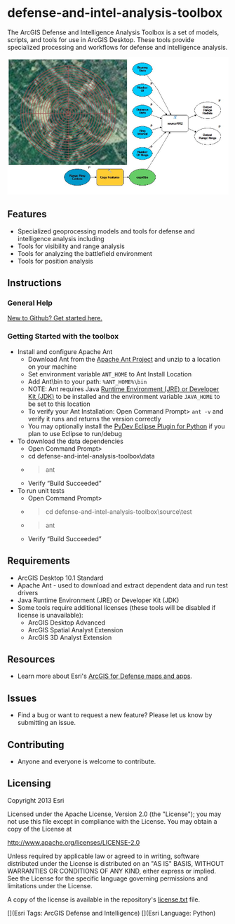 # defense-and-intel-analysis-toolbox

The ArcGIS Defense and Intelligence Analysis Toolbox is a set of models, scripts, and tools for use in ArcGIS Desktop. These tools provide specialized processing and workflows for defense and intelligence analysis.

![Image of Defense and Intel Analysis Toolbox](ScreenShot.jpg)

## Features

* Specialized geoprocessing models and tools for defense and intelligence analysis including
* Tools for visibility and range analysis
* Tools for analyzing the battlefield environment
* Tools for position analysis

## <a id="Instructions"></a>Instructions

### General Help
[New to Github? Get started here.](http://htmlpreview.github.com/?https://github.com/Esri/esri.github.com/blob/master/help/esri-getting-to-know-github.html)

### Getting Started with the toolbox
* Install and configure Apache Ant
    * Download Ant from the [Apache Ant Project](http://ant.apache.org/bindownload.cgi) and unzip to a location on your machine
    * Set environment variable `ANT_HOME` to Ant Install Location
    * Add Ant\bin to your path: `%ANT_HOME%\bin`
    * NOTE: Ant requires Java [Runtime Environment (JRE) or Developer Kit (JDK)](http://www.oracle.com/technetwork/java/javase/downloads/index.html) to be installed and the environment variable `JAVA_HOME` to be set to this location
    * To verify your Ant Installation: Open Command Prompt> `ant -v` and verify it runs and returns the version correctly 
    * You may optionally install the [PyDev Eclipse Plugin for Python](http://pydev.org) if you plan to use Eclipse to run/debug
* To download the data dependencies 
    * Open Command Prompt>
    * cd defense-and-intel-analysis-toolbox\data
    * > ant
    * Verify “Build Succeeded”  
* To run unit tests
    * Open Command Prompt>
    * > cd defense-and-intel-analysis-toolbox\source\test
    * > ant
    * Verify “Build Succeeded”  

## <a id="Requirements"></a>Requirements

* ArcGIS Desktop 10.1 Standard 
* Apache Ant - used to download and extract dependent data and run test drivers
* Java Runtime Environment (JRE) or Developer Kit (JDK)
* Some tools require additional licenses (these tools will be disabled if license is unavailable):
    * ArcGIS Desktop Advanced
    * ArcGIS Spatial Analyst Extension
    * ArcGIS 3D Analyst Extension

## Resources

* Learn more about Esri's [ArcGIS for Defense maps and apps](http://resources.arcgis.com/en/communities/defense-and-intelligence/).

## Issues

* Find a bug or want to request a new feature?  Please let us know by submitting an issue.

## Contributing

* Anyone and everyone is welcome to contribute.

## Licensing

Copyright 2013 Esri

Licensed under the Apache License, Version 2.0 (the "License");
you may not use this file except in compliance with the License.
You may obtain a copy of the License at

   http://www.apache.org/licenses/LICENSE-2.0

Unless required by applicable law or agreed to in writing, software
distributed under the License is distributed on an "AS IS" BASIS,
WITHOUT WARRANTIES OR CONDITIONS OF ANY KIND, either express or implied.
See the License for the specific language governing permissions and
limitations under the License.

A copy of the license is available in the repository's
[license.txt](license.txt) file.

[](Esri Tags: ArcGIS Defense and Intelligence)
[](Esri Language: Python)
